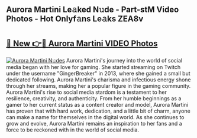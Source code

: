 ## Aurora Martini Le𝚊ked N𝚞de - Part-stM Video Photos - Hot Onlyf𝚊ns Le𝚊ks ZEA8v

# <h2><a href="http://ab18462.deff.icu/?id=Aurora+Martini">🔗 New 👉🔴 Aurora Martini VIDEO Photos</a></h2>

[![Aurora Martini N𝚞des](https://i.imgur.com/rIISA9y.gif)](http://ab18462.deff.icu/?id=Aurora+Martini)
Aurora Martini's journey into the world of social media began with her love for gaming. She started streaming on Twitch under the username "GingerBreaker" in 2013, where she gained a small but dedicated following. Aurora Martini's charisma and infectious energy shone through her streams, making her a popular figure in the gaming community. Aurora Martini's rise to social media stardom is a testament to her resilience, creativity, and authenticity. From her humble beginnings as a gamer to her current status as a content creator and model, Aurora Martini has proven that with hard work, dedication, and a little bit of charm, anyone can make a name for themselves in the digital world. As she continues to grow and evolve, Aurora Martini remains an inspiration to her fans and a force to be reckoned with in the world of social media.
